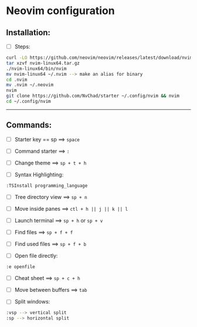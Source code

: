 # Neovim configuration

## Installation:

- [ ] Steps:
```bash
curl -LO https://github.com/neovim/neovim/releases/latest/download/nvim-linux64.tar.gz
tar xzvf nvim-linux64.tar.gz
./nvim-linux64/bin/nvim
mv nvim-linux64 ~/.nvim --> make an alias for binary
cd .nvim
mv .nvim ~/.neovim
nvim
git clone https://github.com/NvChad/starter ~/.config/nvim && nvim
cd ~/.config/nvim
```

---

## Commands:

- [ ] Starter key == sp ==> `space`

- [ ] Command starter ==> `:`

- [ ] Change theme ==> `sp + t + h` 

- [ ] Syntax Highlighting: 
```bash
:TSInstall programming_language
```

- [ ] Tree directory view ==> `sp + n` 

- [ ] Move inside panes ==> `ctl + h || j || k || l`

- [ ] Launch terminal ==> `sp + h` or `sp + v`

- [ ] Find files ==> `sp + f + f`

- [ ] Find used files ==> `sp + f + b`

- [ ] Open file directly:
```bash
:e openfile
```
- [ ] Cheat sheet ==> `sp + c + h`

- [ ] Move between buffers ==> `tab`

- [ ] Split windows:
```bash
:vsp --> vertical split
:sp --> horizontal split
```


